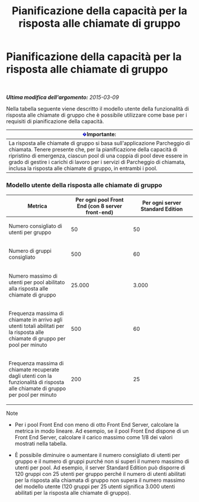 ﻿---
title: Pianificazione della capacità per la risposta alle chiamate di gruppo
TOCTitle: Pianificazione della capacità per la risposta alle chiamate di gruppo
ms:assetid: 0d654a19-6cf0-4118-903d-ec2c4e519253
ms:mtpsurl: https://technet.microsoft.com/it-it/library/JJ984297(v=OCS.15)
ms:contentKeyID: 52062093
ms.date: 08/24/2015
mtps_version: v=OCS.15
ms.translationtype: HT
---

# Pianificazione della capacità per la risposta alle chiamate di gruppo

 

_**Ultima modifica dell'argomento:** 2015-03-09_

Nella tabella seguente viene descritto il modello utente della funzionalità di risposta alle chiamate di gruppo che è possibile utilizzare come base per i requisiti di pianificazione della capacità.

<table>
<thead>
<tr class="header">
<th><img src="images/Gg412908.important(OCS.15).gif" title="important" alt="important" />Importante:</th>
</tr>
</thead>
<tbody>
<tr class="odd">
<td>La risposta alle chiamate di gruppo si basa sull'applicazione Parcheggio di chiamata. Tenere presente che, per la pianificazione della capacità di ripristino di emergenza, ciascun pool di una coppia di pool deve essere in grado di gestire i carichi di lavoro per i servizi di Parcheggio di chiamata, inclusa la risposta alle chiamate di gruppo, in entrambi i pool.</td>
</tr>
</tbody>
</table>


### Modello utente della risposta alle chiamate di gruppo

<table>
<colgroup>
<col style="width: 33%" />
<col style="width: 33%" />
<col style="width: 33%" />
</colgroup>
<thead>
<tr class="header">
<th>Metrica</th>
<th>Per ogni pool Front End (con 8 server front-end)</th>
<th>Per ogni server Standard Edition</th>
</tr>
</thead>
<tbody>
<tr class="odd">
<td><p>Numero consigliato di utenti per gruppo</p></td>
<td><p>50</p></td>
<td><p>50</p></td>
</tr>
<tr class="even">
<td><p>Numero di gruppi consigliato</p></td>
<td><p>500</p></td>
<td><p>60</p></td>
</tr>
<tr class="odd">
<td><p>Numero massimo di utenti per pool abilitato alla risposta alle chiamate di gruppo</p></td>
<td><p>25.000</p></td>
<td><p>3.000</p></td>
</tr>
<tr class="even">
<td><p>Frequenza massima di chiamate in arrivo agli utenti totali abilitati per la risposta alle chiamate di gruppo per pool per minuto</p></td>
<td><p>500</p></td>
<td><p>60</p></td>
</tr>
<tr class="odd">
<td><p>Frequenza massima di chiamate recuperate dagli utenti con la funzionalità di risposta alle chiamate di gruppo per pool per minuto</p></td>
<td><p>200</p></td>
<td><p>25</p></td>
</tr>
</tbody>
</table>



> [!NOTE]
> <UL>
> <LI>
> <P>Per i pool Front End con meno di otto Front End Server, calcolare la metrica in modo lineare. Ad esempio, se il pool Front End dispone di un Front End Server, calcolare il carico massimo come 1/8 dei valori mostrati nella tabella.</P>
> <LI>
> <P>È possibile diminuire o aumentare il numero consigliato di utenti per gruppo e il numero di gruppi purché non si superi il numero massimo di utenti per pool. Ad esempio, il server Standard Edition può disporre di 120 gruppi con 25 utenti per gruppo perché il numero di utenti abilitati per la risposta alla chiamata di gruppo non supera il numero massimo del modello utente (120 gruppi per 25 utenti significa 3.000 utenti abilitati per la risposta alle chiamate di gruppo).</P></LI></UL>


